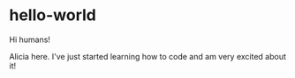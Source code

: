 # hello-world

Hi humans!

Alicia here. I've just started learning how to code and am very excited about it!
